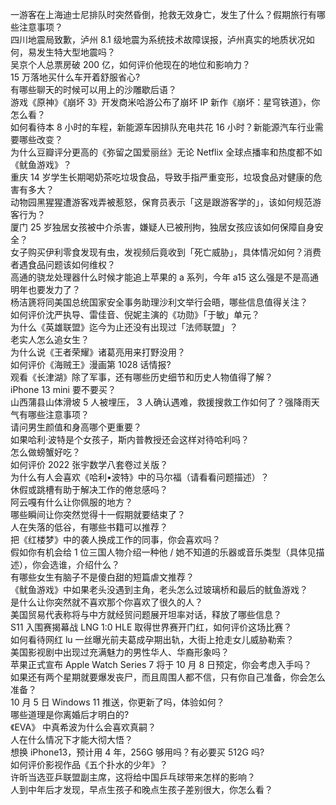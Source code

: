 一游客在上海迪士尼排队时突然昏倒，抢救无效身亡，发生了什么？假期旅行有哪些注意事项？  
四川地震局致歉，泸州 8.1 级地震为系统技术故障误报，泸州真实的地质状况如何，易发生特大型地震吗？  
吴京个人总票房破 200 亿，如何评价他现在的地位和影响力？  
15 万落地买什么车开着舒服省心?  
有哪些聊天的时候可以用上的沙雕歇后语？  
游戏《原神》《崩坏 3》开发商米哈游公布了崩坏 IP 新作《崩坏：星穹铁道》，你怎么看？  
如何看待本 8 小时的车程，新能源车因排队充电共花 16 小时？新能源汽车行业需要哪些改变？  
为什么豆瓣评分更高的《弥留之国爱丽丝》无论 Netflix 全球点播率和热度都不如《鱿鱼游戏》？  
重庆 14 岁学生长期喝奶茶吃垃圾食品，导致手指严重变形，垃圾食品对健康的危害有多大？  
动物园黑猩猩遭游客戏弄被惹怒，保育员表示「这是跟游客学的」，该如何规范游客行为？  
厦门 25 岁独居女孩被中介杀害，嫌疑人已被刑拘，独居女孩应该如何保障自身安全？  
女子购买伊利零食发现有虫，发视频后竟收到「死亡威胁」，具体情况如何？消费者遇食品问题该如何维权？  
高通的骁龙处理器什么时候才能追上苹果的 a 系列，今年 a15 这么强是不是高通明年也要发力了？  
杨洁篪将同美国总统国家安全事务助理沙利文举行会晤，哪些信息值得关注？  
如何评价沈严执导、雷佳音、倪妮主演的《功勋》「于敏」单元？  
为什么《英雄联盟》迄今为止还没有出现过「法师联盟」？  
老实人怎么追女生？  
为什么说《王者荣耀》诸葛亮用来打野没用？  
如何评价《海贼王》漫画第 1028 话情报?  
观看《长津湖》除了军事，还有哪些历史细节和历史人物值得了解？  
iPhone 13 mini 要不要买？  
山西蒲县山体滑坡 5 人被埋压， 3 人确认遇难，救援搜救工作如何了？强降雨天气有哪些注意事项？  
请问男生颜值和身高哪个更重要？  
如果哈利·波特是个女孩子，斯内普教授还会这样对待哈利吗？  
怎么做螃蟹好吃？  
如何评价 2022 张宇数学八套卷过关版？  
为什么有人会喜欢《哈利•波特》中的马尔福（请看看问题描述）？  
休假或跳槽有助于解决工作的倦怠感吗？  
阿云嘎有什么让你佩服的地方？  
哪些瞬间让你突然觉得十一假期就要结束了？  
人在失落的低谷，有哪些书籍可以推荐？  
把《红楼梦》中的袭人换成工作的同事，你会喜欢吗？  
假如你有机会给 1 位三国人物介绍一种他 / 她不知道的乐器或音乐类型（具体见描述），你会选谁，介绍什么？  
有哪些女生有脑子不是傻白甜的短篇虐文推荐？  
《鱿鱼游戏》中如果老头没遇到主角，老头怎么过玻璃桥和最后的鱿鱼游戏？  
是什么让你突然就不喜欢那个你喜欢了很久的人？  
美国贸易代表称将与中方就经贸问题展开坦率对话，释放了哪些信息？  
S11 入围赛揭幕战 LNG 1:0 HLE 取得世界赛开门红，如何评价这场比赛？  
如何看待网红 lu 一丝曝光前夫葛成孕期出轨，大街上抢走女儿威胁勒索？  
美国影视剧中出现过充满魅力的男性华人、华裔形象吗？  
苹果正式宣布 Apple Watch Series 7 将于 10 月 8 日预定，你会考虑入手吗？  
如果还有两个星期就要爆发丧尸，而且周围人都不信，只有你自己准备，你会怎么准备？  
10 月 5 日 Windows 11 推送，你更新了吗，体验如何？  
哪些道理是你离婚后才明白的?  
《EVA》 中真希波为什么会喜欢真嗣？  
人在什么情况下才能大彻大悟？  
想换 iPhone13，预计用 4 年，256G 够用吗？有必要买 512G 吗?  
如何评价影视作品《五个扑水的少年》？  
许昕当选亚乒联盟副主席，这将给中国乒乓球带来怎样的影响？  
人到中年后才发现，早点生孩子和晚点生孩子差别很大，你怎么看？  
